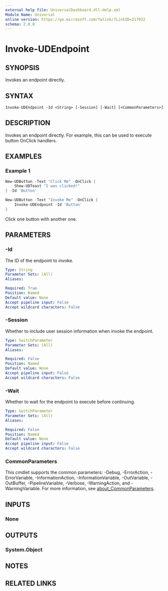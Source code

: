 ```yaml
---
external help file: UniversalDashboard.dll-Help.xml
Module Name: Universal
online version: https://go.microsoft.com/fwlink/?LinkID=217032
schema: 2.0.0
---
```


# Invoke-UDEndpoint

## SYNOPSIS
Invokes an endpoint directly.

## SYNTAX

```
Invoke-UDEndpoint -Id <String> [-Session] [-Wait] [<CommonParameters>]
```

## DESCRIPTION
Invokes an endpoint directly. For example, this can be used to execute button OnClick handlers.

## EXAMPLES

### Example 1
```powershell
New-UDButton -Text "Click Me" -OnClick {
    Show-UDToast "I was clicked!"
} -Id 'Button'

New-UDButton -Text "Invoke Me" -OnClick {
    Invoke-UDEndpoint -Id 'Button'
}
```

Click one button with another one. 

## PARAMETERS

### -Id
The ID of the endpoint to invoke. 

```yaml
Type: String
Parameter Sets: (All)
Aliases:

Required: True
Position: Named
Default value: None
Accept pipeline input: False
Accept wildcard characters: False
```

### -Session
Whether to include user session information when invoke the endpoint. 

```yaml
Type: SwitchParameter
Parameter Sets: (All)
Aliases:

Required: False
Position: Named
Default value: None
Accept pipeline input: False
Accept wildcard characters: False
```

### -Wait
Whether to wait for the endpoint to execute before continuing.

```yaml
Type: SwitchParameter
Parameter Sets: (All)
Aliases:

Required: False
Position: Named
Default value: None
Accept pipeline input: False
Accept wildcard characters: False
```

### CommonParameters
This cmdlet supports the common parameters: -Debug, -ErrorAction, -ErrorVariable, -InformationAction, -InformationVariable, -OutVariable, -OutBuffer, -PipelineVariable, -Verbose, -WarningAction, and -WarningVariable. For more information, see [about_CommonParameters](http://go.microsoft.com/fwlink/?LinkID=113216).

## INPUTS

### None

## OUTPUTS

### System.Object
## NOTES

## RELATED LINKS
